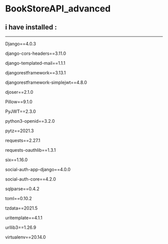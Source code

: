 # BookStoreAPI_advanced
## i have installed :
------------
Django==4.0.3

django-cors-headers==3.11.0

django-templated-mail==1.1.1

djangorestframework==3.13.1

djangorestframework-simplejwt==4.8.0

djoser==2.1.0

Pillow==9.1.0

PyJWT==2.3.0

python3-openid==3.2.0

pytz==2021.3

requests==2.27.1

requests-oauthlib==1.3.1

six==1.16.0

social-auth-app-django==4.0.0

social-auth-core==4.2.0

sqlparse==0.4.2

toml==0.10.2

tzdata==2021.5

uritemplate==4.1.1

urllib3==1.26.9

virtualenv==20.14.0
